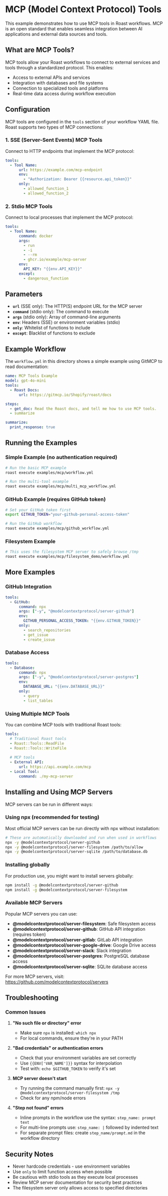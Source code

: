 # MCP (Model Context Protocol) Tools

This example demonstrates how to use MCP tools in Roast workflows. MCP is an open standard that enables seamless integration between AI applications and external data sources and tools.

## What are MCP Tools?

MCP tools allow your Roast workflows to connect to external services and tools through a standardized protocol. This enables:

- Access to external APIs and services
- Integration with databases and file systems
- Connection to specialized tools and platforms
- Real-time data access during workflow execution

## Configuration

MCP tools are configured in the `tools` section of your workflow YAML file. Roast supports two types of MCP connections:

### 1. SSE (Server-Sent Events) MCP Tools

Connect to HTTP endpoints that implement the MCP protocol:

```yaml
tools:
  - Tool Name:
      url: https://example.com/mcp-endpoint
      env:
        - "Authorization: Bearer {{resource.api_token}}"
      only:
        - allowed_function_1
        - allowed_function_2
```

### 2. Stdio MCP Tools

Connect to local processes that implement the MCP protocol:

```yaml
tools:
  - Tool Name:
      command: docker
      args:
        - run
        - -i
        - --rm
        - ghcr.io/example/mcp-server
      env:
        API_KEY: "{{env.API_KEY}}"
      except:
        - dangerous_function
```

## Parameters

- **`url`** (SSE only): The HTTP(S) endpoint URL for the MCP server
- **`command`** (stdio only): The command to execute
- **`args`** (stdio only): Array of command-line arguments
- **`env`**: Headers (SSE) or environment variables (stdio)
- **`only`**: Whitelist of functions to include
- **`except`**: Blacklist of functions to exclude

## Example Workflow

The `workflow.yml` in this directory shows a simple example using GitMCP to read documentation:

```yaml
name: MCP Tools Example
model: gpt-4o-mini
tools:
  - Roast Docs:
      url: https://gitmcp.io/Shopify/roast/docs

steps:
  - get_doc: Read the Roast docs, and tell me how to use MCP tools.
  - summarize

summarize:
  print_response: true
```

## Running the Examples

### Simple Example (no authentication required)

```bash
# Run the basic MCP example
roast execute examples/mcp/workflow.yml

# Run the multi-tool example
roast execute examples/mcp/multi_mcp_workflow.yml
```

### GitHub Example (requires GitHub token)

```bash
# Set your GitHub token first
export GITHUB_TOKEN="your-github-personal-access-token"

# Run the GitHub workflow
roast execute examples/mcp/github_workflow.yml
```

### Filesystem Example

```bash
# This uses the filesystem MCP server to safely browse /tmp
roast execute examples/mcp/filesystem_demo/workflow.yml
```

## More Examples

### GitHub Integration

```yaml
tools:
  - GitHub:
      command: npx
      args: ["-y", "@modelcontextprotocol/server-github"]
      env:
        GITHUB_PERSONAL_ACCESS_TOKEN: "{{env.GITHUB_TOKEN}}"
      only:
        - search_repositories
        - get_issue
        - create_issue
```

### Database Access

```yaml
tools:
  - Database:
      command: npx
      args: ["-y", "@modelcontextprotocol/server-postgres"]
      env:
        DATABASE_URL: "{{env.DATABASE_URL}}"
      only:
        - query
        - list_tables
```

### Using Multiple MCP Tools

You can combine MCP tools with traditional Roast tools:

```yaml
tools:
  # Traditional Roast tools
  - Roast::Tools::ReadFile
  - Roast::Tools::WriteFile
  
  # MCP tools
  - External API:
      url: https://api.example.com/mcp
  - Local Tool:
      command: ./my-mcp-server
```

## Installing and Using MCP Servers

MCP servers can be run in different ways:

### Using npx (recommended for testing)

Most official MCP servers can be run directly with npx without installation:

```bash
# These are automatically downloaded and run when used in workflows
npx -y @modelcontextprotocol/server-github
npx -y @modelcontextprotocol/server-filesystem /path/to/allow
npx -y @modelcontextprotocol/server-sqlite /path/to/database.db
```

### Installing globally

For production use, you might want to install servers globally:

```bash
npm install -g @modelcontextprotocol/server-github
npm install -g @modelcontextprotocol/server-filesystem
```

### Available MCP Servers

Popular MCP servers you can use:

- **@modelcontextprotocol/server-filesystem**: Safe filesystem access
- **@modelcontextprotocol/server-github**: GitHub API integration (requires token)
- **@modelcontextprotocol/server-gitlab**: GitLab API integration
- **@modelcontextprotocol/server-google-drive**: Google Drive access
- **@modelcontextprotocol/server-slack**: Slack integration
- **@modelcontextprotocol/server-postgres**: PostgreSQL database access
- **@modelcontextprotocol/server-sqlite**: SQLite database access

For more MCP servers, visit: https://github.com/modelcontextprotocol/servers

## Troubleshooting

### Common Issues

1. **"No such file or directory" error**
   - Make sure `npx` is installed: `which npx`
   - For local commands, ensure they're in your PATH

2. **"Bad credentials" or authentication errors**
   - Check that your environment variables are set correctly
   - Use `{{ENV['VAR_NAME']}}` syntax for interpolation
   - Test with: `echo $GITHUB_TOKEN` to verify it's set

3. **MCP server doesn't start**
   - Try running the command manually first: `npx -y @modelcontextprotocol/server-filesystem /tmp`
   - Check for any npm/node errors

4. **"Step not found" errors**
   - Inline prompts in the workflow use the syntax: `step_name: prompt text`
   - For multi-line prompts use: `step_name: |` followed by indented text
   - For separate prompt files: create `step_name/prompt.md` in the workflow directory

## Security Notes

- Never hardcode credentials - use environment variables
- Use `only` to limit function access when possible
- Be cautious with stdio tools as they execute local processes
- Review MCP server documentation for security best practices
- The filesystem server only allows access to specified directories